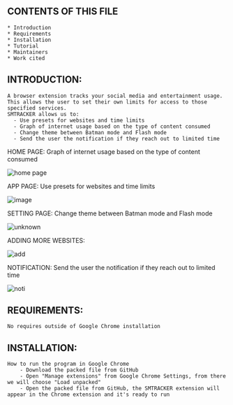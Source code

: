 CONTENTS OF THIS FILE
---------------------
    * Introduction
    * Requirements
    * Installation
    * Tutorial
    * Maintainers
    * Work cited

INTRODUCTION:
------------
    A browser extension tracks your social media and entertainment usage. This allows the user to set their own limits for access to those specified services.
    SMTRACKER allows us to:
      - Use presets for websites and time limits
      - Graph of internet usage based on the type of content consumed
      - Change theme between Batman mode and Flash mode
      - Send the user the notification if they reach out to limited time

 HOME PAGE: Graph of internet usage based on the type of content consumed

 ![home page](https://user-images.githubusercontent.com/66048229/98481823-bb057080-21c2-11eb-8342-068d4e7f7f3f.jpg)

 APP PAGE: Use presets for websites and time limits

 ![image](https://user-images.githubusercontent.com/66048229/98481879-1e8f9e00-21c3-11eb-9c34-a1d98f71009f.png)

 SETTING PAGE: Change theme between Batman mode and Flash mode

 ![unknown](https://user-images.githubusercontent.com/66048229/98481914-5e568580-21c3-11eb-9c20-5df2f8063d43.png)

 ADDING MORE WEBSITES:

 ![add](https://user-images.githubusercontent.com/66048229/98481928-7cbc8100-21c3-11eb-8dcd-3df5c38f4bd7.png)

 NOTIFICATION: Send the user the notification if they reach out to limited time

 ![noti](https://user-images.githubusercontent.com/66048229/98481968-c311e000-21c3-11eb-9331-99b786fef7cd.png)

REQUIREMENTS:
------------
    No requires outside of Google Chrome installation

INSTALLATION:
------------
    How to run the program in Google Chrome
        - Download the packed file from GitHub
        - Open "Manage extensions" from Google Chrome Settings, from there we will choose "Load unpacked"
        - Open the packed file from GitHub, the SMTRACKER extension will appear in the Chrome extension and it's ready to run
